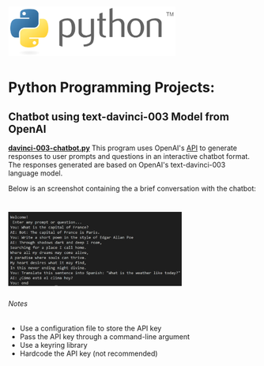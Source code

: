 <h1>
  <img src="https://github.com/joshfarias/Python/raw/main/images/python-logo.png" alt="python logo" height="100">
 </h1>

# **Python Programming Projects:**

## Chatbot using text-davinci-003 Model from OpenAI
**[davinci-003-chatbot.py](https://github.com/joshfarias/Python/blob/main/src/davinci-003-chatbot.py)**
This program uses OpenAI's [API](https://openai.com/blog/openai-api) to generate responses to user prompts and questions in an interactive chatbot format. The responses generated are based on OpenAI's text-davinci-003 language model.

Below is an screenshot containing the a brief conversation with the chatbot:

<h1>
<img src="https://github.com/joshfarias/Python/blob/main/images/davinci-003-chatbot.png" alt="python logo" height="150">
</h1>

###### Notes
[^1]: Users must have the OpenAI API library for Python installed in order for this program to work. The library can be installed using the following pip command: `pip install openai`
[^2]: The program has the API key set as an environment variable by default, the code can however be modified in the following ways so that the user can set up their API key differently:
- Use a configuration file to store the API key
- Pass the API key through a command-line argument
- Use a keyring library
- Hardcode the API key (not recommended)
[^3]: The `openai.Completion.create()` function call includes several parameters that can be adjusted to change the behavior of the chatbot. More information regarding the parameters can be found on [OpenAI's API documentation](https://platform.openai.com/docs/api-reference/completions/create).
